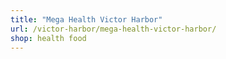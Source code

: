 ```yaml
---
title: "Mega Health Victor Harbor"
url: /victor-harbor/mega-health-victor-harbor/
shop: health food
---
```

